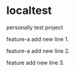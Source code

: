 # localtest
personally test project

feature-a add new line 1.

feature-a add new line 2.

feature add new line 3.